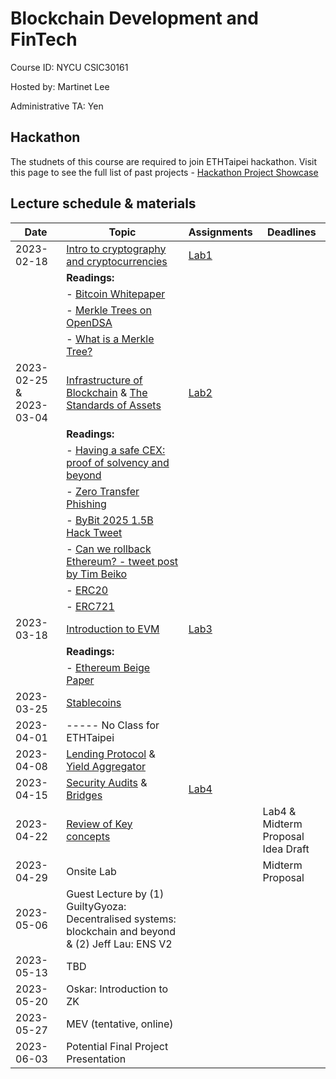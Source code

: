 # Blockchain Development and FinTech

Course ID: NYCU CSIC30161

Hosted by: Martinet Lee

Administrative TA: Yen

## Hackathon
The studnets of this course are required to join ETHTaipei hackathon. 
Visit this page to see the full list of past projects - [Hackathon Project Showcase](./Hackathon.md)

## Lecture schedule & materials

| Date | Topic | Assignments | Deadlines |
|------|-------|-------------|-----------|
| 2023-02-18 | [Intro to cryptography and cryptocurrencies](./slides/BDAF_1_Intro.pdf) | [Lab1](./lab01/README.md) | |
| | **Readings:** | | |
| | - [Bitcoin Whitepaper](https://bitcoin.org/bitcoin.pdf) | | |
| | - [Merkle Trees on OpenDSA](https://opendsa-server.cs.vt.edu/ODSA/Books/usek/gin231-c/spring-2022-39903ab6-41ba-4bfb-9a68-5abc9010a363/TR_930am/html/MerkleTrees.html) | | |
| | - [What is a Merkle Tree?](https://decentralizedthoughts.github.io/2020-12-22-what-is-a-merkle-tree/) | | |
| 2023-02-25 & 2023-03-04 | [Infrastructure of Blockchain](./slides/BDAF_2_Infra.pdf) & [The Standards of Assets](./BDAF_3_The-standards-for-assets.pdf) | [Lab2](./lab02/README.md)    |    |
| | **Readings:** | | |
| | - [Having a safe CEX: proof of solvency and beyond](https://vitalik.ca/general/2022/11/19/proof_of_solvency.html) | | |
| | - [Zero Transfer Phishing](https://www.coinbase.com/blog/zero-transfer-phishing-part-1-attack-analysis) | | |
| | - [ByBit 2025 1.5B Hack Tweet](https://x.com/benbybit/status/1892963530422505586) | | |
| | - [Can we rollback Ethereum? - tweet post by Tim Beiko](https://x.com/TimBeiko/status/1893412457567383559) | | |
| | - [ERC20](https://eips.ethereum.org/EIPS/eip-20) | | |
| | - [ERC721](https://eips.ethereum.org/EIPS/eip-721) | | |
| 2023-03-18 | [Introduction to EVM](./slides/BDAF_4_Intro_to_EVM.pdf) |  [Lab3](./lab03/README.md)   |    |
| | **Readings:** | | |
| | - [Ethereum Beige Paper](https://github.com/chronaeon/beigepaper/blob/master/beigepaper.pdf) | | |
| 2023-03-25 | [Stablecoins](./slides/BDAF_5_Stablecoins.pdf) |   |    |
| 2023-04-01 | ----- No Class for ETHTaipei |   |    |
| 2023-04-08 | [Lending Protocol](./slides/BDAF_6_Lending.pdf) & [Yield Aggregator](./slides/BDAF_7_Yield_Aggregators.pdf) |   |    |
| 2023-04-15 | [Security Audits](./slides/BDAF_8_security_audit.pdf) & [Bridges](./slides/BDAF_9_Bridges.pdf) |[Lab4](./lab04/README.md) |    |
| 2023-04-22 | [Review of Key concepts](./KeyConcepts.md) |   |  Lab4 & Midterm Proposal Idea Draft |
| 2023-04-29 | Onsite Lab |   | Midterm Proposal |
| 2023-05-06 | Guest Lecture by (1) GuiltyGyoza: Decentralised systems: blockchain and beyond & (2) Jeff Lau: ENS V2  |   |  |
| 2023-05-13 | TBD |   |  |
| 2023-05-20 |  Oskar: Introduction to ZK |   |  |
| 2023-05-27 | MEV (tentative, online)|   |  |
| 2023-06-03 |  Potential Final Project Presentation |   |  |



